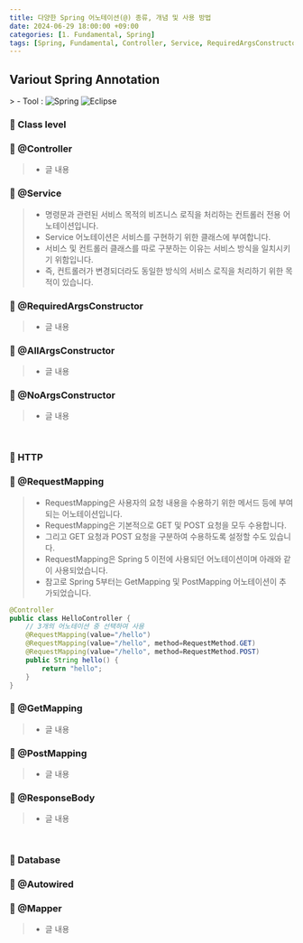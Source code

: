 ```yaml
---
title: 다양한 Spring 어노테이션(@) 종류, 개념 및 사용 방법
date: 2024-06-29 18:00:00 +09:00
categories: [1. Fundamental, Spring]
tags: [Spring, Fundamental, Controller, Service, RequiredArgsConstructor, AllArgsConstructor, NoArgsConstructor, RequestMapping, GetMapping, PostMapping, ResponseBody, Autowired, Mapper]
---
```


<!-- 2024-06-29 글 작성 시작; 2024-06-29 페이지 호출 완료 -->
<h2>Variout Spring Annotation</h2>
> - Tool :  
<img alt="Spring" src="https://img.shields.io/badge/-Spring-6DB33F?style=flat-square&logo=spring&logoColor=white" />
<img alt="Eclipse" src="https://img.shields.io/badge/-Eclipse-2C2255?style=flat-square&logo=eclipse&logoColor=white" />

<br>

### 🔔 Class level
### 📌 @Controller
> - 글 내용

### 📌 @Service
> - 명령문과 관련된 서비스 목적의 비즈니스 로직을 처리하는 컨트롤러 전용 어노테이션입니다.
> - Service 어노테이션은 서비스를 구현하기 위한 클래스에 부여합니다.
> - 서비스 및 컨트롤러 클래스를 따로 구분하는 이유는 서비스 방식을 일치시키기 위함입니다.
> - 즉, 컨트롤러가 변경되더라도 동일한 방식의 서비스 로직을 처리하기 위한 목적이 있습니다.


### 📌 @RequiredArgsConstructor
> - 글 내용

### 📌 @AllArgsConstructor
> - 글 내용

### 📌 @NoArgsConstructor
> - 글 내용

<br>

### 🔔 HTTP
### 📌 @RequestMapping
> - RequestMapping은 사용자의 요청 내용을 수용하기 위한 메서드 등에 부여되는 어노테이션입니다.
> - RequestMapping은 기본적으로 GET 및 POST 요청을 모두 수용합니다.
> - 그리고 GET 요청과 POST 요청을 구분하여 수용하도록 설정할 수도 있습니다.
> - RequestMapping은 Spring 5 이전에 사용되던 어노테이션이며 아래와 같이 사용되었습니다.
> - 참고로 Spring 5부터는 GetMapping 및 PostMapping 어노테이션이 추가되었습니다.

``` java
@Controller
public class HelloController {
    // 3개의 어노테이션 중 선택하여 사용
    @RequestMapping(value="/hello")
    @RequestMapping(value="/hello", method=RequestMethod.GET)
    @RequestMapping(value="/hello", method=RequestMethod.POST)
    public String hello() {
        return "hello";
    }
}
```

### 📌 @GetMapping
> - 글 내용

### 📌 @PostMapping
> - 글 내용

### 📌 @ResponseBody
> - 글 내용

<br>

### 🔔 Database
### 📌 @Autowired

### 📌 @Mapper
> - 글 내용

<br>
<br>
<br>
